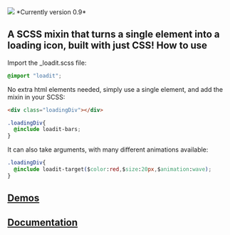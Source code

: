 <img src="http://s27.postimg.org/o4m4qphb7/loader.png">
*Currently version 0.9*

A SCSS mixin that turns a single element into a loading icon, built with just CSS! 
How to use
-
Import the _loadit.scss file:
```css
@import "loadit";
```
No extra html elements needed, simply use a single element, and add the mixin in your SCSS:
```html
<div class="loadingDiv"></div>
```
```css
.loadingDiv{
  @include loadit-bars;
}
```
It can also take arguments, with many different animations available:
```css
.loadingDiv{
  @include loadit-target($color:red,$size:20px,$animation:wave);
}
```
[Demos](http://jacob-gray.github.io/loadit.scss/demos)
-
[Documentation](http://jacob-gray.github.io/loadit.scss/docs)
-



